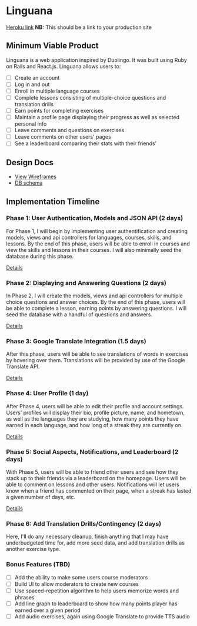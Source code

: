 # Linguana

[Heroku link][heroku] **NB:** This should be a link to your production site

[heroku]: http://linguana.co

## Minimum Viable Product

Linguana is a web application inspired by Duolingo. It was built using Ruby on Rails
and React.js. Linguana allows users to:

- [ ] Create an account
- [ ] Log in and out
- [ ] Enroll in multiple language courses
- [ ] Complete lessons consisting of multiple-choice questions and translation drills
- [ ] Earn points for completing exercises
- [ ] Maintain a profile page displaying their progress as well as selected personal info
- [ ] Leave comments and questions on exercises
- [ ] Leave comments on other users' pages
- [ ] See a leaderboard comparing their stats with their friends'

## Design Docs
* [View Wireframes][view]
* [DB schema][schema]

[view]: ./docs/views.md
[schema]: ./docs/schema.md

## Implementation Timeline

### Phase 1: User Authentication, Models and JSON API (2 days) 

For Phase 1, I will begin by implementing user authentification and creating models, views and api controllers for languages, courses, skills, and lessons. By the end of this phase, users will be able to enroll in courses and view the skills and lessons in their courses. I will also minimally seed the database during this phase.

[Details][phase-one]

### Phase 2: Displaying and Answering Questions (2 days)

In Phase 2, I will create the models, views and api controllers for multiple choice questions and answer choices. By the end of this phase, users will be able to complete a lesson, earning points by answering questions. I will seed the database with a handful of questions and answers.


[Details][phase-two]

### Phase 3: Google Translate Integration (1.5 days)

After this phase, users will be able to see translations of words in exercises by hovering over them. Translations will be provided by use of the Google Translate API.

[Details][phase-three]

### Phase 4: User Profile (1 day)

After Phase 4, users will be able to edit their profile and account settings. Users' profiles will display their bio, profile picture, name, and hometown, as well as the languages they are studying, how many points they have earned in each language, and how long of a streak they are currently on.

[Details][phase-four]

### Phase 5: Social Aspects, Notifications, and Leaderboard (2 days)

With Phase 5, users will be able to friend other users and see how they stack up to their friends via a leaderboard on the homepage. Users will be able to comment on lessons and other users. Notifications will let users know when a friend has commented on their page, when a streak has lasted a given number of days, etc.

[Details][phase-five] 

### Phase 6: Add Translation Drills/Contingency (2 days)

Here, I'll do any necessary cleanup, finish anything that I may have underbudgeted time for, add more seed data, and add translation drills as another exercise type. 


### Bonus Features (TBD)
- [ ] Add the ability to make some users course moderators
- [ ] Build UI to allow moderators to create new courses
- [ ] Use spaced-repetition algorithm to help users memorize words and phrases 
- [ ] Add line graph to leaderboard to show how many points player has earned over a given period
- [ ] Add audio exercises, again using Google Translate to provide TTS audio

[phase-one]: ./docs/phases/phase1.md
[phase-two]: ./docs/phases/phase2.md
[phase-three]: ./docs/phases/phase3.md
[phase-four]: ./docs/phases/phase4.md
[phase-five]: ./docs/phases/phase5.md
